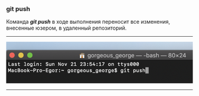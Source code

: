 ### git push

Команда ***git push*** в ходе выполнения переносит все изменения, внесенные юзером, в удаленный репозиторий.

_ _ _

![gitPush](assets/img/gitPush.png)

_ _ _
